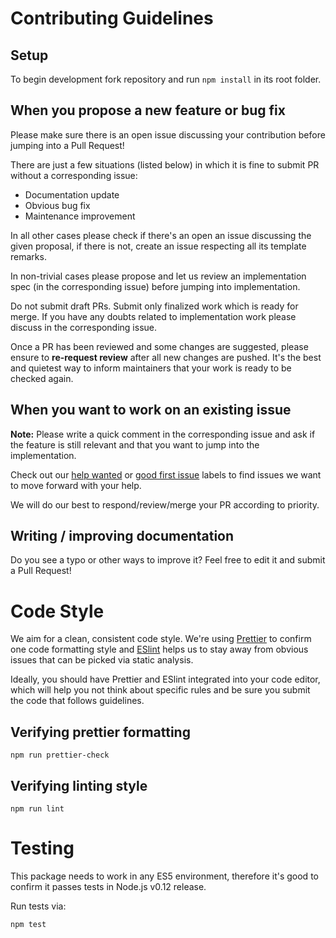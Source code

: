 # Contributing Guidelines

## Setup

To begin development fork repository and run `npm install` in its root folder.

## When you propose a new feature or bug fix

Please make sure there is an open issue discussing your contribution before jumping into a Pull Request!

There are just a few situations (listed below) in which it is fine to submit PR without a corresponding issue:

- Documentation update
- Obvious bug fix
- Maintenance improvement

In all other cases please check if there's an open an issue discussing the given proposal, if there is not, create an issue respecting all its template remarks.

In non-trivial cases please propose and let us review an implementation spec (in the corresponding issue) before jumping into implementation.

Do not submit draft PRs. Submit only finalized work which is ready for merge. If you have any doubts related to implementation work please discuss in the corresponding issue.

Once a PR has been reviewed and some changes are suggested, please ensure to **re-request review** after all new changes are pushed. It's the best and quietest way to inform maintainers that your work is ready to be checked again.

## When you want to work on an existing issue

**Note:** Please write a quick comment in the corresponding issue and ask if the feature is still relevant and that you want to jump into the implementation.

Check out our [help wanted](https://github.com/medikoo/es6-set/labels/help%20wanted) or [good first issue](https://github.com/medikoo/es6-set/labels/good%20first%20issue) labels to find issues we want to move forward with your help.

We will do our best to respond/review/merge your PR according to priority.

## Writing / improving documentation

Do you see a typo or other ways to improve it? Feel free to edit it and submit a Pull Request!

# Code Style

We aim for a clean, consistent code style. We're using [Prettier](https://prettier.io/) to confirm one code formatting style and [ESlint](https://eslint.org/) helps us to stay away from obvious issues that can be picked via static analysis.

Ideally, you should have Prettier and ESlint integrated into your code editor, which will help you not think about specific rules and be sure you submit the code that follows guidelines.

## Verifying prettier formatting

```
npm run prettier-check
```

## Verifying linting style

```
npm run lint
```

# Testing

This package needs to work in any ES5 environment, therefore it's good to confirm it passes tests in Node.js v0.12 release.

Run tests via:

```
npm test
```
